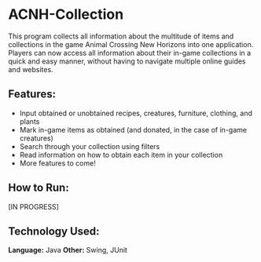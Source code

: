 # ACNH-Collection
This program collects all information about the multitude of items and collections in the game Animal Crossing New Horizons into one application. Players can now access all information about their in-game collections in a quick and easy manner, without having to navigate multiple online guides and websites.

## Features:
- Input obtained or unobtained recipes, creatures, furniture, clothing, and plants
- Mark in-game items as obtained (and donated, in the case of in-game creatures)
- Search through your collection using filters
- Read information on how to obtain each item in your collection
- More features to come!

## How to Run:
[IN PROGRESS]

## Technology Used:
**Language:** Java
**Other:** Swing, JUnit
